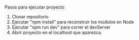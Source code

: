 

Pasos para ejecutar proyecto

1. Clonar repositorio
2. Ejecutar "npm install" para reconstruir los múdulos en Node
3. Ejecutar "npm run dev" para correr el devServer
4. Abrir proyecto en el localhost que aparezca.

